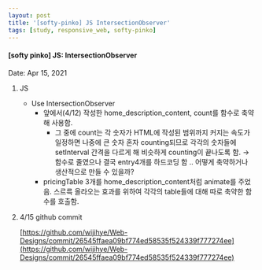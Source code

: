 ```yaml
---
layout: post
title: '[softy-pinko] JS IntersectionObserver'
tags: [study, responsive_web, softy-pinko]
---
```


#### [softy pinko] JS: IntersectionObserver

Date: Apr 15, 2021

1. JS

   - Use IntersectionObserver
     - 앞에서(4/12) 작성한 home_description_content, count를 함수로 축약해 사용함.
       - 그 중에 count는 각 숫자가 HTML에 작성된 범위까지 커지는 속도가 일정하면 나중에 큰 숫자 혼자 counting되므로 각각의 숫자들에 setInterval 간격을 다르게 해 비슷하게 counting이 끝나도록 함. → 함수로 줄였으나 결국 entry4개를 하드코딩 함 .. 어떻게 축약하거나 생산적으로 만들 수 있을까?
     - pricingTable 3개를 home_description_content처럼 animate를 주었음. 스르륵 올라오는 효과를 위하여 각각의 table들에 대해 따로 축약한 함수를 호출함.

2. 4/15 github commit

   [https://github.com/wijihye/Web-Designs/commit/26545ffaea09bf774ed58535f524339f777274ee](https://github.com/wijihye/Web-Designs/commit/26545ffaea09bf774ed58535f524339f777274ee)
